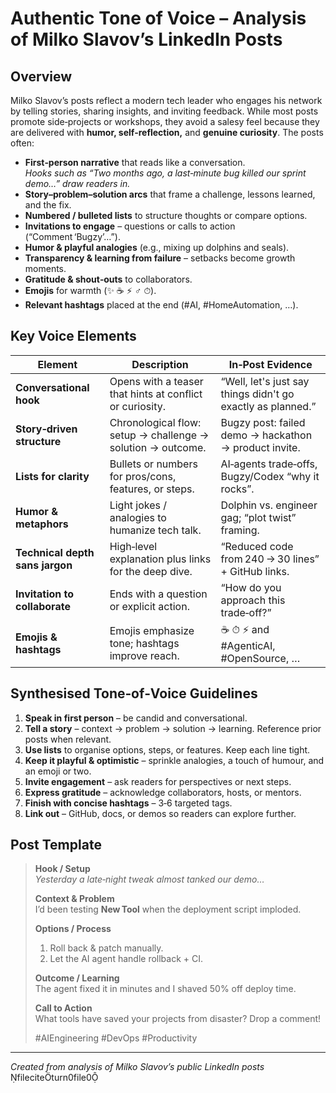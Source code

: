 # Authentic Tone of Voice – Analysis of Milko Slavov’s LinkedIn Posts

## Overview
Milko Slavov’s posts reflect a modern tech leader who engages his network by telling stories, sharing insights, and inviting feedback. While most posts promote side‑projects or workshops, they avoid a salesy feel because they are delivered with **humor, self‑reflection,** and **genuine curiosity**. The posts often:

- **First‑person narrative** that reads like a conversation.  
  *Hooks such as “Two months ago, a last‑minute bug killed our sprint demo…” draw readers in.*
- **Story–problem–solution arcs** that frame a challenge, lessons learned, and the fix.
- **Numbered / bulleted lists** to structure thoughts or compare options.
- **Invitations to engage** – questions or calls to action (“Comment ‘Bugzy’…”).
- **Humor & playful analogies** (e.g., mixing up dolphins and seals).
- **Transparency & learning from failure** – setbacks become growth moments.
- **Gratitude & shout‑outs** to collaborators.
- **Emojis** for warmth (✨ ☕ ⚡ ♂ ⏱).
- **Relevant hashtags** placed at the end (#AI, #HomeAutomation, …).

## Key Voice Elements

| Element | Description | In‑Post Evidence |
|---------|-------------|------------------|
| **Conversational hook** | Opens with a teaser that hints at conflict or curiosity. | “Well, let's just say things didn't go exactly as planned.” |
| **Story‑driven structure** | Chronological flow: setup → challenge → solution → outcome. | Bugzy post: failed demo → hackathon → product invite. |
| **Lists for clarity** | Bullets or numbers for pros/cons, features, or steps. | AI‑agents trade‑offs, Bugzy/Codex “why it rocks”. |
| **Humor & metaphors** | Light jokes / analogies to humanize tech talk. | Dolphin vs. engineer gag; “plot twist” framing. |
| **Technical depth sans jargon** | High‑level explanation plus links for the deep dive. | “Reduced code from 240 → 30 lines” + GitHub links. |
| **Invitation to collaborate** | Ends with a question or explicit action. | “How do you approach this trade‑off?” |
| **Emojis & hashtags** | Emojis emphasize tone; hashtags improve reach. | ☕ ⏱ ⚡ and #AgenticAI, #OpenSource, … |

## Synthesised Tone‑of‑Voice Guidelines

1. **Speak in first person** – be candid and conversational.  
2. **Tell a story** – context → problem → solution → learning. Reference prior posts when relevant.  
3. **Use lists** to organise options, steps, or features. Keep each line tight.  
4. **Keep it playful & optimistic** – sprinkle analogies, a touch of humour, and an emoji or two.  
5. **Invite engagement** – ask readers for perspectives or next steps.  
6. **Express gratitude** – acknowledge collaborators, hosts, or mentors.  
7. **Finish with concise hashtags** – 3‑6 targeted tags.  
8. **Link out** – GitHub, docs, or demos so readers can explore further.  

## Post Template

> **Hook / Setup**  
> *Yesterday a late‑night tweak almost tanked our demo…*  
>   
> **Context & Problem**  
> I’d been testing **New Tool** when the deployment script imploded.  
>   
> **Options / Process**  
> 1. Roll back & patch manually.  
> 2. Let the AI agent handle rollback + CI.  
>   
> **Outcome / Learning**  
> The agent fixed it in minutes and I shaved 50% off deploy time.  
>   
> **Call to Action**  
> What tools have saved your projects from disaster? Drop a comment!  
>   
> #AIEngineering #DevOps #Productivity

---

_Created from analysis of Milko Slavov’s public LinkedIn posts_ fileciteturn0file0
